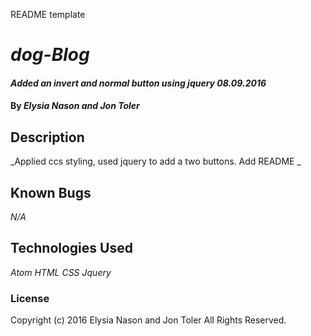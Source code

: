 README template

# _dog-Blog_

#### _Added an invert and normal button using jquery 08.09.2016_

#### By _**Elysia Nason and Jon Toler**_

## Description

_Applied ccs styling, used jquery to add a two buttons. Add README _

## Known Bugs

_N/A_

## Technologies Used

_Atom_
_HTML_
_CSS_
_Jquery_

### License

Copyright (c) 2016 Elysia Nason and Jon Toler All Rights Reserved.
